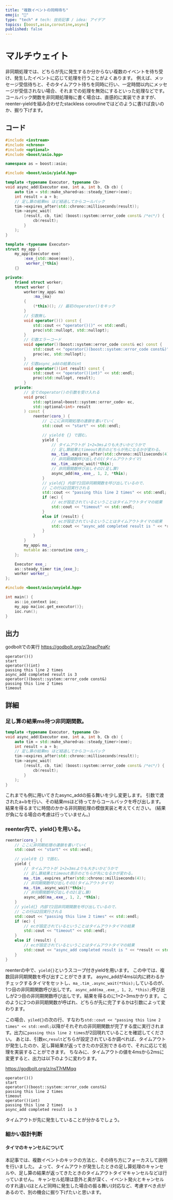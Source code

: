 ```yaml
---
title: "複数イベントの同時待ち"
emoji: "🔌"
type: "tech" # tech: 技術記事 / idea: アイデア
topics: [boost,asio,coroutine,async]
published: false
---
```


# マルチウェイト
非同期処理では、どちらが先に発生するか分からない複数のイベントを待ち受け、発生したイベントに応じて処理を行うことがよくあります。
例えば、メッセージ受信待ちと、そのタイムアウト待ちを同時に行い、一定時間以内にメッセージが受信されない場合、それまでの処理を無効にするといった処理などです。
コールバック関数を非同期処理毎に書く場合は、直感的に実装できますが、reenter-yieldを組み合わせたstackless coroutineではどのように書けば良いのか、掘り下げます。

## コード

```cpp
#include <iostream>
#include <chrono>
#include <optional>
#include <boost/asio.hpp>

namespace as = boost::asio;

#include <boost/asio/yield.hpp>

template <typename Executor, typename Cb>
void async_add(Executor exe, int a, int b, Cb cb) {
    auto tim = std::make_shared<as::steady_timer>(exe);
    int result = a + b;
    // 足し算の結果ms ほど経過してからコールバック
    tim->expires_after(std::chrono::milliseconds(result));
    tim->async_wait(
        [result, cb, tim] (boost::system::error_code const& /*ec*/) {  
            cb(result); 
        }
    );
}

template <typename Executor>
struct my_app {
    my_app(Executor exe)
        :exe_{std::move(exe)},
         worker_{*this}
    {}

private:
    friend struct worker;
    struct worker {
        worker(my_app& ma)
            :ma_{ma}
        {
            (*this)(); // 最初のoperator()をキック
        }
        // 引数無し
        void operator()() const {
            std::cout << "operator()()" << std::endl;
            proc(std::nullopt, std::nullopt);
        }
        // 引数エラーコード
        void operator()(boost::system::error_code const& ec) const {
            std::cout << "operator()(boost::system::error_code const&)" << std::endl;
            proc(ec, std::nullopt);
        }
        // 引数async_addの結果のint
        void operator()(int result) const {
            std::cout << "operator()(int)" << std::endl;
            proc(std::nullopt, result);
        }
    private:
        // 全てのoperator()の引数を受け入れる
        void proc(
            std::optional<boost::system::error_code> ec,
            std::optional<int> result
        ) const {
            reenter(coro_) {
                // ここに非同期処理の連鎖を書いていく
                std::cout << "start" << std::endl;

                // yieldを {} で囲む。
                yield {                
                    // タイムアウトが 1+2=3msよりも大きいかどうかで
                    // 足し算結果とtimeout表示のどちらが先になるかが変わる。
                    ma_.tim_.expires_after(std::chrono::milliseconds(4));
                    // 非同期関数呼び出しその1(タイムアウトタイマ)
                    ma_.tim_.async_wait(*this);
                    // 非同期関数呼び出しその2(足し算)
                    async_add(ma_.exe_, 1, 2, *this);
                }
                // yield{} 内部で2回非同期関数を呼び出しているので、
                // この行は2回実行される
                std::cout << "passing this line 2 times" << std::endl;
                if (ec) { 
                    // ecが設定されているということはタイムアウトタイマの結果
                    std::cout << "timeout" << std::endl;
                }
                else if (result) {
                    // ecが設定されているということはタイムアウトタイマの結果
                    std::cout << "async_add completed result is " << *result << std::endl;
                }
            }
        }
        my_app& ma_;
        mutable as::coroutine coro_;
    };

    Executor exe_;
    as::steady_timer tim_{exe_};
    worker worker_;
};

#include <boost/asio/unyield.hpp>

int main() {
    as::io_context ioc;
    my_app ma{ioc.get_executor()};
    ioc.run();
}
```

## 出力
godboltでの実行
https://godbolt.org/z/3nacPeaKr

```
operator()()
start
operator()(int)
passing this line 2 times
async_add completed result is 3
operator()(boost::system::error_code const&)
passing this line 2 times
timeout
```

## 詳細

### 足し算の結果ms待つ非同期関数。

```cpp
template <typename Executor, typename Cb>
void async_add(Executor exe, int a, int b, Cb cb) {
    auto tim = std::make_shared<as::steady_timer>(exe);
    int result = a + b;
    // 足し算の結果ms ほど経過してからコールバック
    tim->expires_after(std::chrono::milliseconds(result));
    tim->async_wait(
        [result, cb, tim] (boost::system::error_code const& /*ec*/) {  
            cb(result); 
        }
    );
}
```

これまでも例に用いてきたasync_addの振る舞いを少し変更します。
引数で渡されたa+bを行い、その結果msほど待ってからコールバックを呼び出します。
結果を得るまでに時間のかかる非同期処理の模倣実装と考えてください。
(結果が負になる場合の考慮は行っていません。)

### reenter内で、yield{}を用いる。

```cpp
reenter(coro_) {
    // ここに非同期処理の連鎖を書いていく
    std::cout << "start" << std::endl;

    // yieldを {} で囲む。
    yield {                
        // タイムアウトが 1+2=3msよりも大きいかどうかで
        // 足し算結果とtimeout表示のどちらが先になるかが変わる。
        ma_.tim_.expires_after(std::chrono::milliseconds(4));
        // 非同期関数呼び出しその1(タイムアウトタイマ)
        ma_.tim_.async_wait(*this);
        // 非同期関数呼び出しその2(足し算)
        async_add(ma_.exe_, 1, 2, *this);
    }
    // yield{} 内部で2回非同期関数を呼び出しているので、
    // この行は2回実行される
    std::cout << "passing this line 2 times" << std::endl;
    if (ec) { 
        // ecが設定されているということはタイムアウトタイマの結果
        std::cout << "timeout" << std::endl;
    }
    else if (result) {
        // ecが設定されているということはタイムアウトタイマの結果
        std::cout << "async_add completed result is " << *result << std::endl;
    }
}
```

reenterの中で、`yield{}`というスコープ付きyieldを用います。
この中では、複数回非同期関数を呼び出すことができます。
async_addが4ms以内に終わるかチェックするタイマをセットし、`ma_.tim_.async_wait(*this);`しているのが、1つ目の非同期関数呼び出しです。
`async_add(ma_.exe_, 1, 2, *this);`呼び出しが2つ目の非同期関数呼び出しです。結果を得るのに1+2=3msかかります。
このように2つの非同期関数が呼ばれ、どちらが先に完了するかは引数によって変わります。

この場合、`yiled{}`の次の行、すなわち`std::cout << "passing this line 2 times" << std::endl;`以降がそれぞれの非同期関数が完了する度に実行されます。出力に`passing this line 2 times`が2回現れていることを確認してください。
あとは、引数`ec`,`result`どちらが設定されているか調べれば、タイムアウトが発生したのか、足し算結果が返ってきたのか区別できるので、それに応じて処理を実装することができます。
ちなみに、タイムアウトの値を4msから2msに変更すると、出力は以下のように変わります。

https://godbolt.org/z/nsT7rMMqq

```
operator()()
start
operator()(boost::system::error_code const&)
passing this line 2 times
timeout
operator()(int)
passing this line 2 times
async_add completed result is 3
```

タイムアウトが先に発生していることが分かるでしょう。

### 細かい設計判断
#### タイマのキャンセルについて
本記事では、複数イベントのキックの方法と、その待ち方にフォーカスして説明を行いました。
よって、タイムアウトが発生したときの足し算処理のキャンセルや、足し算の結果が返ってきたときのタイムアウトタイマキャンセルなどは行っていません。
キャンセル処理は意外と奥が深く、イベント発火とキャンセルのすれ違い(ほとんど同時に発生した場合の振る舞い)対応など、考慮すべき点があるので、別の機会に掘り下げたいと思います。
